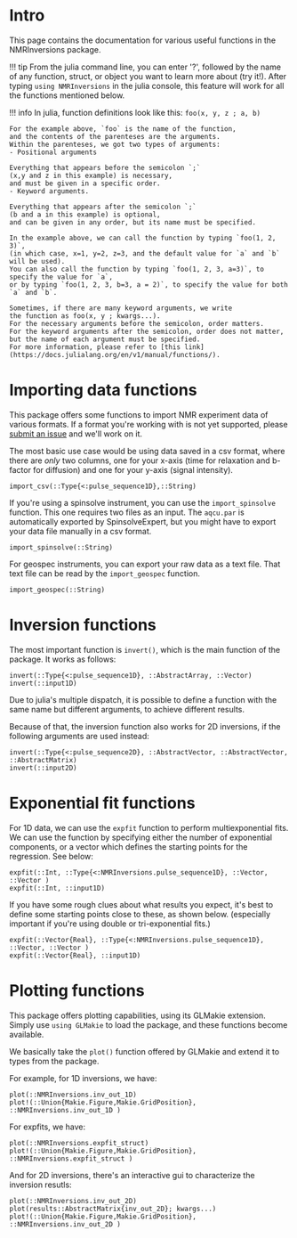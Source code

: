 # Intro
This page contains the documentation for various useful 
functions in the NMRInversions package.

!!! tip
    From the julia command line, you can enter '?', 
    followed by the name of any function, struct, 
    or object you want to learn more about (try it!).
    After typing `using NMRInversions` in the julia console, 
    this feature will work for all the functions mentioned below.

!!! info 
    In julia, function definitions look like this:
    ```
    foo(x, y, z ; a, b)
    ``` 

    For the example above, `foo` is the name of the function, 
    and the contents of the parenteses are the arguments.  
    Within the parenteses, we got two types of arguments:
    - Positional arguments
     
    Everything that appears before the semicolon `;` 
    (x,y and z in this example) is necessary,
    and must be given in a specific order.
    - Keyword arguments.

    Everything that appears after the semicolon `;` 
    (b and a in this example) is optional,
    and can be given in any order, but its name must be specified.

    In the example above, we can call the function by typing `foo(1, 2, 3)`,
    (in which case, x=1, y=2, z=3, and the default value for `a` and `b` will be used). 
    You can also call the function by typing `foo(1, 2, 3, a=3)`, to specify the value for `a`, 
    or by typing `foo(1, 2, 3, b=3, a = 2)`, to specify the value for both `a` and `b`.

    Sometimes, if there are many keyword arguments, we write 
    the function as foo(x, y ; kwargs...). 
    For the necessary arguments before the semicolon, order matters. 
    For the keyword arguments after the semicolon, order does not matter, 
    but the name of each argument must be specified.
    For more information, please refer to [this link](https://docs.julialang.org/en/v1/manual/functions/).

# Importing data functions
This package offers some functions to import NMR experiment data of various formats.
If a format you're working with is not yet supported, 
please [submit an issue](https://github.com/arismavridis/NMRInversions.jl/issues/new) 
and we'll work on it.

The most basic use case would be using data saved in a csv format, 
where there are *only* two columns, 
one for your x-axis (time for relaxation and b-factor for diffusion)
and one for your y-axis (signal intensity).


```@docs
import_csv(::Type{<:pulse_sequence1D},::String)
```

If you're using a spinsolve instrument, you can use the `import_spinsolve` function.
This one requires two files as an input. 
The `aqcu.par` is automatically exported by SpinsolveExpert, 
but you might have to export your data file manually in a csv format.

```@docs
import_spinsolve(::String)
```

For geospec instruments, you can export your raw data as a text file.
That text file can be read by the `import_geospec` function.

```@docs
import_geospec(::String)
```


# Inversion functions
The most important function is `invert()`, which is the main function of the package.
It works as follows:

```@docs
invert(::Type{<:pulse_sequence1D}, ::AbstractArray, ::Vector)
invert(::input1D)
```

Due to julia's multiple dispatch, 
it is possible to define a function with the same name
but different arguments, to achieve different results.


Because of that, the inversion function also works for 2D inversions,
if the following arguments are used instead:

```@docs
invert(::Type{<:pulse_sequence2D}, ::AbstractVector, ::AbstractVector, ::AbstractMatrix)
invert(::input2D)
```


# Exponential fit functions

For 1D data, we can use the `expfit` function to perform multiexponential fits.
We can use the function by specifying either the number of exponential components,
or a vector which defines the starting points for the regression.
See below:

```@docs
expfit(::Int, ::Type{<:NMRInversions.pulse_sequence1D}, ::Vector, ::Vector )
expfit(::Int, ::input1D)
```  
  
If you have some rough clues about what results you expect, 
it's best to define some starting points close to these, as shown below.
(especially important if you're using double or tri-exponential fits.)

```@docs
expfit(::Vector{Real}, ::Type{<:NMRInversions.pulse_sequence1D}, ::Vector, ::Vector )
expfit(::Vector{Real}, ::input1D)

```


# Plotting functions
This package offers plotting capabilities, using its GLMakie extension.
Simply use `using GLMakie` to load the package, and these functions become available.

We basically take the `plot()` function offered by GLMakie and extend it to types from the package.

For example, for 1D inversions, we have:

```@docs
plot(::NMRInversions.inv_out_1D)
plot!(::Union{Makie.Figure,Makie.GridPosition}, ::NMRInversions.inv_out_1D )

```

For expfits, we have:

```@docs
plot(::NMRInversions.expfit_struct)
plot!(::Union{Makie.Figure,Makie.GridPosition}, ::NMRInversions.expfit_struct )
```

And for 2D inversions, there's an interactive gui to characterize the inversion resutls:

```@docs
plot(::NMRInversions.inv_out_2D)
plot(results::AbstractMatrix{inv_out_2D}; kwargs...)
plot!(::Union{Makie.Figure,Makie.GridPosition}, ::NMRInversions.inv_out_2D )
```

